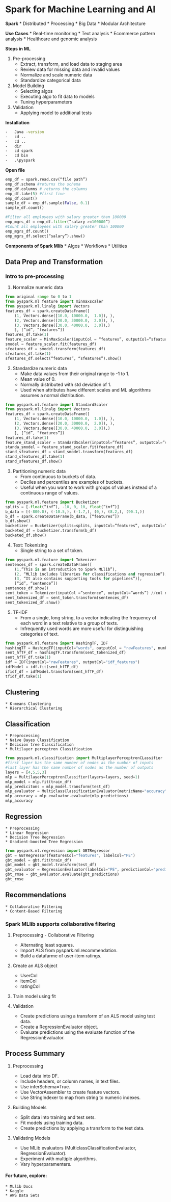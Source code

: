 # Spark for Machine Learning and AI

**Spark**
    * Distributed
    * Processing
    * Big Data
    * Modular Architecture

**Use Cases**
    * Real-time monitoring
    * Text analysis
    * Ecommerce pattern analysis
    * Healthcare and genomic analysis

**Steps in ML**
1)	Pre-processing
    *	Extract, transform, and load data to staging area
    *	Review data for missing data and invalid values
    *	Normalize and scale numeric data
    *	Standardize categorical data
2)	Model Building
    *	Selecting algos
    *	Executing algo to fit data to models
    *	Tuning hyperparameters
3)	Validation
    *	Applying model to additional tests

**Installation**
````cmd
-	Java -version
-	cd ..
-	cd ..
-	dir
-	cd spark
-	cd bin
-	.\pyspark
````
**Open file**
````python
emp_df = spark.read.csv(“file path”)
emp_df.schema #returns the schema
emp_df.columns # returns the columns
emp_df.take(5) #first five
emp_df.count()
sample_df = emp_df.sample(False, 0.1)
sample_df.count()

#Filter all employees with salary greater than 100000
emp_mgrs_df = emp_df.filter(“salary >=100000”)
#Count all employees with salary greater than 100000
emp_mgrs_df.count()
emp_mgrs_df.select(“salary”).show()
````

**Components of Spark Mlib**
    * Algos
    * Workflows
    * Utilities

## Data Prep and Transformation
### Intro to pre-processing

1) Normalize numeric data
````python
from original range to 0 to 1
from pyspark.ml feature import minmaxscaler
from pyspark.ml.linalg import Vectors
features_df = spark.createDataFrame([
    (1, Vectors.dense([10.0, 10000.0,  1.0]), ),
    (2, Vectors.dense([20.0, 30000.0,  2.0]), ),
    (3, Vectors.dense([30.0, 40000.0,  3.0]),)
    ], [“id”, “features”])
features_df.take(1)
feature_scaler = MinMaxScaler(inputCol = “features”, outputCol=”sfeatures”)
smodel = feature_scaler.fit(features_df)
sfeatures_df = smodel.transform(features_df)
sfeatures_df.take(1)
sfeatures_df.select(“features”, “sfeatures”).show()
````
2)	Standardize numeric data
    * Make data values from their original range to -1 to 1.
    * Mean value of 0.
    * Normally distributed with std deviation of 1.
    * Used when attributes have different scales and ML algorithms assumes a normal distribution.

````python
from pyspark.ml.feature import StandardScaler
from pyspark.ml.linalg import Vectors
features_df = spark.createDataFrame([
	(1, Vectors.dense([10.0, 10000.0,  1.0]), ),
	(2, Vectors.dense([20.0, 30000.0,  2.0]), ),
	(3, Vectors.dense([30.0, 40000.0,  3.0]),)
	], [“id”, “features”])
features_df.take(1)
feature_stand_scaler = StandardScaler(inputCol=”features”, outputCol=”sfeatures”, withStd = True, withMean = True)
standa_smodel = feature_stand_scaler.fit(feature_df)
stand_sfeatures_df = stand_smodel.transform(features_df)
stand_sfeatures_df.take(1)
stand_sfeatures_df.show()
````

3)	Partitioning numeric data
    * From continuous to buckets of data.
    * Deciles and percentiles are examples of buckets.
    * Useful when you want to work with groups of values instead of a continuous range of values.

````python
from pyspark.ml.feature import Bucketizer
splits = [-float(“inf”), -10, 0, 10, float(“inf”)]
b_data = [(-800.0), (-10.5,), (-1.7,), (0,), (8.2,), (90.1,)]
b_df = spark.createDataFrame(b_data, [“features”])
b_df.show()
bucketizer = Bucketizer(splits=splits, inputCol=”features”, outputCol=”bfeatures”)
bucketed_df = bucketizer.transform(b_df)
bucketed_df.show()
````

4)	Text: Tokenizing
    * Single string to a set of token.

````python
from pyspark.ml.feature import Tokenizer
sentences_df = spark.createDataFrame([
	(1,”This is an introduction to Spark MLlib”), 
	(2, “MLlib includes libraries for classifications and regression”),
	(3, “It also contains supporting tools for pipelines”)],
	[“id”, “sentence”])
sentences_df.show()
sent_token = Tokenizer(inputCol =”sentence”, outputCol=”words”) //col names
sent_tokenized_df = sent_token.transform(sentences_df)
sent_tokenized_df.show()
````

5)	TF-IDF
    * From a single, long string, to a vector indicating the frequency of each word in a text relative to a group of texts.
    * Infrequently used words are more useful for distinguishing categories of text.

````python
from pyspark.ml.feature import HashingTF, IDF
hashingTF = HashingTF(inputCol="words", outputCol = "rawFeatures", numFeatures=20)
sent_hfTF_df = hashingTF.transform(sent_tokenized_df)
sent_hfTF_df.take(1)
idf = IDF(inputCol="rawFeatures", outputCol="idf_features")
idfModel = idf.fit(sent_hfTF_df)
ifidf_df = idfModel.transform(sent_hfTF_df)
tfidf_df.take(1)
````

## Clustering
    * K-means Clustering
    * Hierarchical Clustering

## Classification
    * Preprocessing
    * Naive Bayes Classification
    * Decision tree Classification
    * Multilayer perceptron Classification

````python
from pyspark.ml.classification import MultiplayerPerceptronCLassifier
#first layer has the same number of nodes as the number of inputs
#last layer has the same number of nodes as the number of outputs
layers = [4,5,5,3]
mlp = MultilayerPerceptronClassifier(layers=layers, seed=1)
mlp_model = mlp.fit(train_df)
mlp_predicitons = mlp_model.transform(test_df)
mlp_evaluator = MulticlassClassificationEvaluator(metricName="accuracy")
mlp_accuracy = mlp_evaluator.evaluate(mlp_predictions)
mlp_accuracy
````

## Regression
    * Preprocessing
    * Linear Regression
    * Decision Tree Regression
    * Gradient-boosted Tree Regression

````python
from pyspark.ml.regression import GBTRegressor
gbt = GBTRegressor(featuresCol="features", labelCol="PE")
gbt_model = gbt.fit(train_df)
gbt_model = gbt_model.transform(test_df)
gbt_evaluator = RegressionEvaluator(labelCol="PE", predictionCol="prediction", metricName="rmse")
gbt_rmse = gbt_evaluator.evaluate(gbt_predictions)
gbt_rmse
````

## Recommendations
    * Collaborative Filtering
    * Content-Based Filtering

### Spark MLlib supports collaborative filtering

1) Preprocessing - Collaborative Filtering
    * Alternating least squares.
    * Import ALS from pyspark.ml.recommendation.
    * Build a datafarme of user-item ratings.

2) Create an ALS object
    * UserCol
    * itemCol
    * ratingCol

3) Train model using fit

4) Validation
    * Create predictions using a transform of an ALS model using test data.
    * Create a RegressionEvaluator object.
    * Evaluate predictions using the evaluate function of the RegressionEvaluator.

## Process Summary
1) Preprocessing
    * Load data into DF.
    * Include headers, or column names, in text files.
    * Use inferSchema=True.
    * Use VectorAssembler to create feature vectors.
    * Use StringIndexer to map from string to numeric indexes.

2) Building Models
    * Split data into training and test sets.
    * Fit models using training data.
    * Create predictions by applying a transform to the test data.

3) Validating Models
    * Use MLib evaluators (MulticlassClassificationEvaluator, RegressionEvaluator).
    * Experiment with multiple algorithms.
    * Vary hyperparamenters.

#### For future, explore:
    * MLlib Docs
    * Kaggle
    * AWS Data Sets






